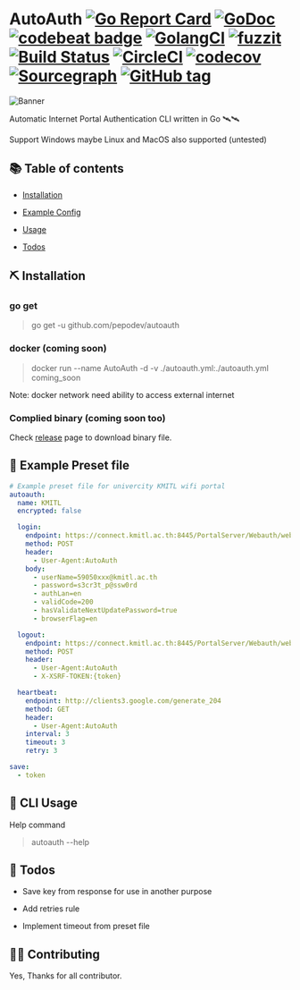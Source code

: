 # AutoAuth [![Go Report Card](https://goreportcard.com/badge/github.com/pepodev/autoauth)](https://goreportcard.com/report/github.com/pepodev/autoauth) [![GoDoc](https://godoc.org/github.com/PePoDev/autoauth?status.svg)](http://godoc.org/github.com/PePoDev/autoauth) [![codebeat badge](https://codebeat.co/badges/b7d3c2af-ac18-457e-9ff0-4976f11061d3)](https://codebeat.co/projects/github-com-pepodev-autoauth-master) [![GolangCI](https://golangci.com/badges/github.com/PePoDev/autoauth.svg)](https://golangci.com) [![fuzzit](https://app.fuzzit.dev/badge?org_id=pepodev-gh)](https://app.fuzzit.dev/orgs/pepodev-gh/dashboard) [![Build Status](https://travis-ci.com/PePoDev/autoauth.svg?branch=master)](https://travis-ci.com/PePoDev/autoauth) [![CircleCI](https://circleci.com/gh/PePoDev/autoauth/tree/master.svg?style=svg)](https://circleci.com/gh/PePoDev/autoauth/tree/master) [![codecov](https://codecov.io/gh/PePoDev/autoauth/branch/master/graph/badge.svg)](https://codecov.io/gh/PePoDev/autoauth) [![Sourcegraph](https://sourcegraph.com/github.com/PePoDev/autoauth/-/badge.svg)](https://sourcegraph.com/github.com/PePoDev/autoauth?badge) [![GitHub tag](https://img.shields.io/github/tag/PePoDev/autoauth.svg)]()

![Banner](https://raw.githubusercontent.com/PePoDev/pepodev.github.io/master/doc-assets/autoauth/banner.png)

Automatic Internet Portal Authentication CLI written in Go 🛰🛰

Support Windows maybe Linux and MacOS also supported (untested)

## 📚 Table of contents

- [Installation](https://github.com/PePoDev/autoauth#installation)

- [Example Config](https://github.com/PePoDev/autoauth#example-preset-file)

- [Usage](https://github.com/PePoDev/autoauth#cli-usage)

- [Todos](https://github.com/PePoDev/autoauth#todos)

## ⛏ Installation

### go get

> go get -u github.com/pepodev/autoauth

### docker (coming soon)

> docker run --name AutoAuth -d -v ./autoauth.yml:./autoauth.yml coming_soon

Note: docker network need ability to access external internet

### Complied binary (coming soon too)

Check [release](https://github.com/PePoDev/autoauth/releases) page to download binary file.

## 📃 Example Preset file

```yml
# Example preset file for univercity KMITL wifi portal 
autoauth:
  name: KMITL
  encrypted: false

  login:
    endpoint: https://connect.kmitl.ac.th:8445/PortalServer/Webauth/webAuthAction!login.action
    method: POST
    header:
      - User-Agent:AutoAuth
    body:
      - userName=59050xxx@kmitl.ac.th
      - password=s3cr3t_p@ssw0rd
      - authLan=en
      - validCode=200
      - hasValidateNextUpdatePassword=true
      - browserFlag=en

  logout:
    endpoint: https://connect.kmitl.ac.th:8445/PortalServer/Webauth/webAuthAction!logout.action
    method: POST
    header:
      - User-Agent:AutoAuth
      - X-XSRF-TOKEN:{token}

  heartbeat:
    endpoint: http://clients3.google.com/generate_204
    method: GET
    header:
      - User-Agent:AutoAuth
    interval: 3
    timeout: 3
    retry: 3

save:
  - token
```

## 📕 CLI Usage

Help command

> autoauth --help

## 📝 Todos

- Save key from response for use in another purpose

- Add retries rule

- Implement timeout from preset file

## 🕵️‍♀️ Contributing

Yes, Thanks for all contributor.
